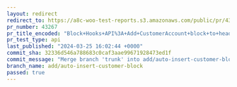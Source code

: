 ```yaml
---
layout: redirect
redirect_to: https://a8c-woo-test-reports.s3.amazonaws.com/public/pr/43267/api/index.html
pr_number: 43267
pr_title_encoded: "Block+Hooks+API%3A+Add+CustomerAccount+block+to+header"
pr_test_type: api
last_published: "2024-03-25 16:02:44 +0000"
commit_sha: 32336d546a788683c0caf3aae99671928473ed1f
commit_message: "Merge branch 'trunk' into add/auto-insert-customer-block"
branch_name: add/auto-insert-customer-block
passed: true
---
```

